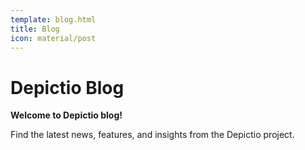 ```yaml
---
template: blog.html
title: Blog
icon: material/post
---
```


# Depictio Blog

**Welcome to Depictio blog!**

Find the latest news, features, and insights from the Depictio project.